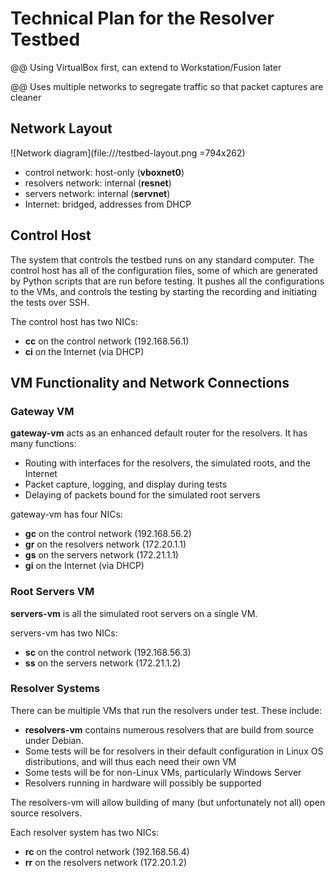 # Technical Plan for the Resolver Testbed

@@ Using VirtualBox first, can extend to Workstation/Fusion later

@@ Uses multiple networks to segregate traffic so that packet captures are cleaner

## Network Layout

![Network diagram](file:///testbed-layout.png =794x262)
<!-- =1058x350 -->

 * control network: host-only (**vboxnet0**)
 * resolvers network: internal (**resnet**)
 * servers network: internal  (**servnet**)
 * Internet: bridged, addresses from DHCP
 
 ## Control Host

The system that controls the testbed runs on any standard computer.
The control host has all of the configuration files, some of which are generated by Python scripts that are run before testing.
It pushes all the configurations to the VMs, and controls the testing by starting the recording and initiating the
tests over SSH.

The control host has two NICs:

 * **cc** on the control network (192.168.56.1)
 * **ci** on the Internet (via DHCP)

## VM Functionality and Network Connections

### Gateway VM

**gateway-vm** acts as an enhanced default router for the resolvers.
It has many functions:

 * Routing with interfaces for the resolvers, the simulated roots, and the Internet
 * Packet capture, logging, and display during tests
 * Delaying of packets bound for the simulated root servers
 
gateway-vm has four NICs:
 
 * **gc** on the control network (192.168.56.2)
 * **gr** on the resolvers network (172.20.1.1)
 * **gs** on the servers network (172.21.1.1)
 * **gi** on the Internet (via DHCP)
 
### Root Servers VM

**servers-vm** is all the simulated root servers on a single VM.

servers-vm has two NICs:

 * **sc** on the control network (192.168.56.3)
 * **ss** on the servers network (172.21.1.2)

### Resolver Systems

There can be multiple VMs that run the resolvers under test.
These include:

 * **resolvers-vm** contains numerous resolvers that are build
 from source under Debian.
 * Some tests will be for resolvers in their default configuration
 in Linux OS distributions, and will thus each need their own VM
 * Some tests will be for non-Linux VMs, particularly Windows Server
 * Resolvers running in hardware will possibly be supported

The resolvers-vm will allow building of many (but unfortunately not all) open source
resolvers.

Each resolver system has two NICs:

 * **rc** on the control network (192.168.56.4)
 * **rr** on the resolvers network (172.20.1.2)

